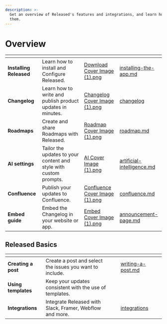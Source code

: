 ```yaml
---
description: >-
  Get an overview of Released's features and integrations, and learn how to use
  them.
---
```


# Overview

<table data-view="cards"><thead><tr><th></th><th></th><th data-hidden data-card-cover data-type="files"></th><th data-hidden data-card-target data-type="content-ref"></th></tr></thead><tbody><tr><td><strong>Installing Released</strong></td><td>Learn how to install and Configure Released.</td><td><a href=".gitbook/assets/Download Cover Image (1).png">Download Cover Image (1).png</a></td><td><a href="getting-started/setup-guide/installing-the-app.md">installing-the-app.md</a></td></tr><tr><td><strong>Changelog</strong></td><td>Learn how to write and publish product updates in minutes.</td><td><a href=".gitbook/assets/Changelog Cover Image (1).png">Changelog Cover Image (1).png</a></td><td><a href="product/changelog/">changelog</a></td></tr><tr><td><strong>Roadmaps</strong></td><td>Create and share Roadmaps with Released.</td><td><a href=".gitbook/assets/Roadmap Cover Image (1).png">Roadmap Cover Image (1).png</a></td><td><a href="product/roadmaps-and-ideas/roadmap.md">roadmap.md</a></td></tr><tr><td><strong>AI settings</strong></td><td>Tailor the updates to your content and style with custom prompts.</td><td><a href=".gitbook/assets/AI Cover Image (1).png">AI Cover Image (1).png</a></td><td><a href="product/changelog/settings/artificial-intelligence.md">artificial-intelligence.md</a></td></tr><tr><td><strong>Confluence</strong> </td><td>Publish your updates to Confluence.</td><td><a href=".gitbook/assets/Confluence Cover Image (1).png">Confluence Cover Image (1).png</a></td><td><a href="product/changelog/settings/confluence.md">confluence.md</a></td></tr><tr><td><strong>Embed guide</strong></td><td>Embed the Changelog in your website or app.</td><td><a href=".gitbook/assets/Embed Cover Image (1).png">Embed Cover Image (1).png</a></td><td><a href="product/portals/portal/announcement-page.md">announcement-page.md</a></td></tr></tbody></table>

## Released Basics

<table data-view="cards"><thead><tr><th></th><th></th><th></th><th data-hidden data-card-target data-type="content-ref"></th><th data-hidden data-card-cover data-type="files"></th></tr></thead><tbody><tr><td><strong>Creating a post</strong></td><td>Create a post and select the issues you want to include.</td><td></td><td><a href="product/changelog/writing-a-post.md">writing-a-post.md</a></td><td></td></tr><tr><td><strong>Using</strong> <strong>templates</strong></td><td>Keep your updates consistent with the use of templates.</td><td></td><td></td><td></td></tr><tr><td><strong>Integrations</strong></td><td>Integrate Released with Slack, Framer, Webflow and more. </td><td></td><td><a href="product/integrations/">integrations</a></td><td></td></tr></tbody></table>
